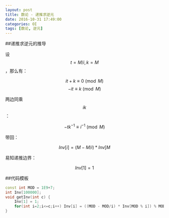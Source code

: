 ```yaml
---
layout: post
title: 数论 - 递推求逆元
date: 2016-10-31 17:49:00
categories: OI
tags: [数论, 逆元]
---
```


##递推求逆元的推导

设 $$ t = M / i, k = M % i $$ ，那么有：

$$ it + k \equiv 0 \pmod M $$
$$ -it \equiv k \pmod M $$

两边同乘 $$ ik $$：

$$ -tk^{-1} \equiv i^{-1} \pmod M $$

带回：

$$ Inv[i] = (M - M/i) * Inv[M % i] % M $$

易知递推边界：

$$ Inv[1] = 1 $$


##代码模板

```cpp
const int MOD = 1E9+7;
int Inv[100000];
void getInv(int c) {
    Inv[1] = 1;
    for(int i=2;i<=c;i++) Inv[i] = ((MOD - MOD/i) * Inv[MOD % i]) % MOD;
}
```


